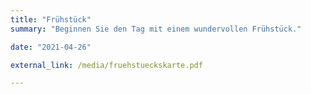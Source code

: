 ```yaml
---
title: "Frühstück"
summary: "Beginnen Sie den Tag mit einem wundervollen Frühstück."

date: "2021-04-26"

external_link: /media/fruehstueckskarte.pdf

---
```

